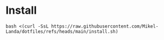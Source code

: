 # Install
`bash <(curl -SsL https://raw.githubusercontent.com/Mikel-Landa/dotfiles/refs/heads/main/install.sh)`
